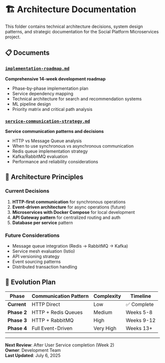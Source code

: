 # 🏗️ Architecture Documentation

This folder contains technical architecture decisions, system design patterns, and strategic documentation for the Social Platform Microservices project.

## 📋 Documents

### [`implementation-roadmap.md`](./implementation-roadmap.md)
**Comprehensive 14-week development roadmap**
- Phase-by-phase implementation plan
- Service dependency mapping
- Technical architecture for search and recommendation systems
- ML pipeline design
- Priority matrix and critical path analysis

### [`service-communication-strategy.md`](./service-communication-strategy.md)
**Service communication patterns and decisions**
- HTTP vs Message Queue analysis
- When to use synchronous vs asynchronous communication
- Redis queue implementation strategy
- Kafka/RabbitMQ evaluation
- Performance and reliability considerations

## 🎯 Architecture Principles

### Current Decisions
1. **HTTP-first communication** for synchronous operations
2. **Event-driven architecture** for async operations (future)
3. **Microservices with Docker Compose** for local development
4. **API Gateway pattern** for centralized routing and auth
5. **Database per service** pattern

### Future Considerations
- Message queue integration (Redis → RabbitMQ → Kafka)
- Service mesh evaluation (Istio)
- API versioning strategy
- Event sourcing patterns
- Distributed transaction handling

## 🔄 Evolution Plan

| Phase | Communication Pattern | Complexity | Timeline |
|-------|----------------------|------------|----------|
| **Current** | HTTP Direct | Low | ✅ Complete |
| **Phase 2** | HTTP + Redis Queues | Medium | Weeks 5-8 |
| **Phase 3** | HTTP + RabbitMQ | High | Weeks 9-12 |
| **Phase 4** | Full Event-Driven | Very High | Weeks 13+ |

---

**Next Review**: After User Service completion (Week 2)  
**Owner**: Development Team  
**Last Updated**: July 6, 2025
